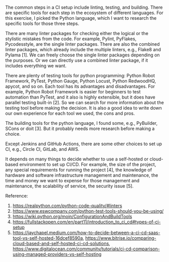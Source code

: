 The common steps in a CI setup include linting, testing, and building. There are specific tools for each step in the ecosystem of different languages. For this exercise, I picked the Python language, which I want to research the specific tools for those three steps. 

There are many linter packages for checking either the logical or the stylistic mistakes from the code. For example, Pylint, PyFlakes, Pycodesstyle, are the single linter packages. There are also the combined linter packages, which already include the multiple linters, e.g., Flake8 and Pylama [1]. We can freely choose the single linter packages depending on the purposes. Or we can directly use a combined linter package, if it includes everything we want.

There are plenty of testing tools for python programming: Python Robot Framework,  PyTest, Python Gauge, Python Locust, Python RedwoodHQ, apycot, and so on. Each tool has its advantages and disadvantages. For  example, Python Robot Framework is easier for beginners to test automation than PyTest, and it also is highly extensible, but it does have parallel testing built-in [2]. So we can search for more information about the testing tool before making the decision.  It is also a good idea to write down our own experience for each tool we used, the cons and pros. 

The building tools for the python language, I found some, e.g., PyBuilder, SCons or doit [3]. But it probably needs more research before making a choice.

Except Jenkins and GitHub Actions, there are some other choices to set up CI, e.g., Circle CI, GitLab, and AWS.

It depends on many things to decide whether to use a self-hosted or cloud-based environment to set up CI/CD. For example, the size of the project, any special requirements for running the project [4], the knowledge of hardware and software infrastructure management and maintenance, the time and money we want to expense for those management and maintenance, the scalability of service, the security issue [5].



Reference:
1. https://realpython.com/python-code-quality/#linters
2. https://www.eswcompany.com/python-test-tools-should-you-be-using/
3. https://wiki.python.org/moin/ConfigurationAndBuildTools
4. https://fullstackopen.com/en/part11/introduction_to_ci_cd#types-of-ci-setup
5. https://jaychapel.medium.com/how-to-decide-between-a-ci-cd-saas-tool-vs-self-hosted-16dcef8590a,
   https://www.bitrise.io/comparing-cloud-based-and-self-hosted-ci-cd-solutions,
   https://www.digitalocean.com/community/tutorials/ci-cd-comparison-using-managed-providers-vs-self-hosting